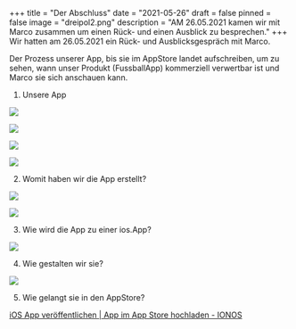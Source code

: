 +++
title = "Der Abschluss"
date = "2021-05-26"
draft = false
pinned = false
image = "dreipol2.png"
description = "AM 26.05.2021 kamen wir mit Marco zusammen um einen Rück- und einen Ausblick zu besprechen."
+++
Wir hatten am 26.05.2021 ein Rück- und Ausblicksgespräch mit Marco.

Der Prozess unserer App, bis sie im AppStore landet aufschreiben, um zu sehen, wann unser Produkt (FussballApp) kommerziell verwertbar ist und Marco sie sich anschauen kann.

1. Unsere App

![](https://svenblog.netlify.app/die-note-6/unsere-app1.png)

![](https://svenblog.netlify.app/die-note-6/unsere-app2.png)

![](https://svenblog.netlify.app/die-note-6/unsere-app4.png)

![](https://svenblog.netlify.app/die-note-6/unsere-app3.png)

2. Womit haben wir die App erstellt?

![](https://svenblog.netlify.app/die-note-6/web_app.png)

![](https://svenblog.netlify.app/die-note-6/web_creator.png)

3. Wie wird die App zu einer ios.App?

![](https://svenblog.netlify.app/die-note-6/app-zu-ios2.png)

4. Wie gestalten wir sie?

![](https://svenblog.netlify.app/die-note-6/gestaltung.png)

5. Wie gelangt sie in den AppStore?

[iOS App veröffentlichen | App im App Store hochladen - IONOS](https://www.ionos.de/digitalguide/websites/web-entwicklung/die-eigene-app-entwickeln-eine-ios-app-veroeffentlichen/)